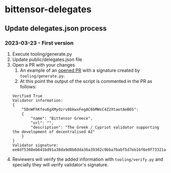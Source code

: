 # bittensor-delegates

## Update delegates.json process

### 2023-03-23 - First version

1. Execute tooling/generate.py
1. Update public/delegates.json file
1. Open a PR with your changes
    1. An example of an [opened PR](https://github.com/opentensor/bittensor/pull/1211) with a signature created by `tooling/generate.py`.
    1. At this point the output of the script is commented in the PR as follows:
    ```
    Verified True
    Validator information: 
    {
        "5DnWFhKfeu6gXMydzrv8bkwxFegAC6bMWsC4Z2XtaotAeB6S": 
        {
            "name": "Bittensor Greece", 
            "url": "", 
            "description": "The Greek / Cypriot validator supporting the development of decentralised AI"
        }
    }
    Validator signature: ee8df5360eb641bd91a38da9d8b6dda36a39302c9bba7babf5d7eb16f6e9f73321aeb6f8adb30e0f511d64c1f35caa15215dd280fb2ed3f8f5b09d783cc9958f
    ```
1. Reviewers will verify the added information with `tooling/verify.py` and specially they will verify validator's signature.